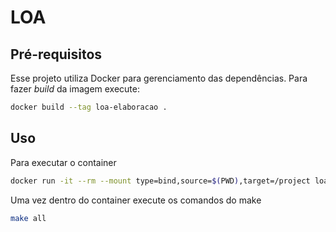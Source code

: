 # LOA

## Pré-requisitos

Esse projeto utiliza Docker para gerenciamento das dependências. Para fazer _build_  da imagem execute:

```bash
docker build --tag loa-elaboracao .
```

## Uso

Para executar o container

```bash
docker run -it --rm --mount type=bind,source=$(PWD),target=/project loa-elaboracao bash
```

Uma vez dentro do container execute os comandos do make

```bash
make all
```
